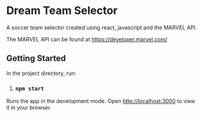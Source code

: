 # Dream Team Selector

A soccer team selector created using react, javascript and the MARVEL API.

The MARVEL API can be found at https://developer.marvel.com/

## Getting Started

In the project directory, run:
1. ### `npm start`

Runs the app in the development mode.
Open [http://localhost:3000](http://localhost:3000) to view it in your browser.
